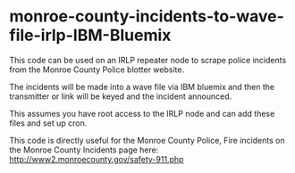 # monroe-county-incidents-to-wave-file-irlp-IBM-Bluemix

This code can be used on an IRLP repeater node to scrape police incidents from the Monroe County Police blotter website.

The incidents will be made into a wave file via IBM bluemix and then the transmitter or link will be keyed and the incident announced.

This assumes you have root access to the IRLP node and can add these files and set up cron.

This code is directly useful for the Monroe County Police, Fire incidents on the Monroe County Incidents page here:
http://www2.monroecounty.gov/safety-911.php
